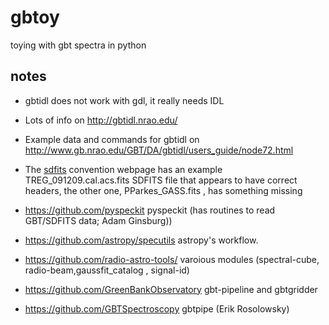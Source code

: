 # gbtoy
toying with gbt spectra in python


## notes

* gbtidl does not work with gdl, it really needs IDL

* Lots of info on http://gbtidl.nrao.edu/

* Example data  and commands for gbtidl on http://www.gb.nrao.edu/GBT/DA/gbtidl/users_guide/node72.html

* The [sdfits](https://fits.gsfc.nasa.gov/registry/sdfits.html) convention webpage has an example TREG_091209.cal.acs.fits SDFITS file that appears to have correct headers, the other one, PParkes_GASS.fits , has something missing

* https://github.com/pyspeckit     pyspeckit  (has routines to read GBT/SDFITS data; Adam Ginsburg))

* https://github.com/astropy/specutils  astropy's workflow.

* https://github.com/radio-astro-tools/   varoious modules (spectral-cube, radio-beam,gaussfit_catalog , signal-id) 

* https://github.com/GreenBankObservatory   gbt-pipeline and gbtgridder

* https://github.com/GBTSpectroscopy  gbtpipe (Erik Rosolowsky)
